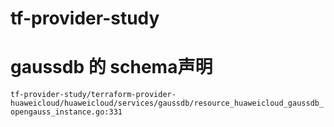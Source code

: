 # tf-provider-study

# gaussdb 的 schema声明

`tf-provider-study/terraform-provider-huaweicloud/huaweicloud/services/gaussdb/resource_huaweicloud_gaussdb_opengauss_instance.go:331`


